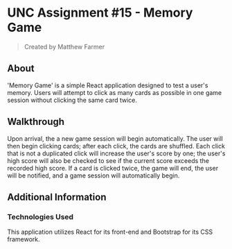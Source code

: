 # **UNC Assignment #15 - Memory Game**
> Created by Matthew Farmer

## About
'Memory Game' is a simple React application designed to test a user's memory. Users will attempt to click as many cards as possible in one game session without clicking the same card twice.

## Walkthrough

Upon arrival, the a new game session will begin automatically. The user will then begin clicking cards; after each click, the cards are shuffled. Each click that is not a duplicated click will increase the user's score by one; the user's high score will also be checked to see if the current score exceeds the recorded high score. If a card is clicked twice, the game will end, the user will be notified, and a game session will automatically begin.  

## Additional Information

### Technologies Used

This application utilizes React for its front-end and Bootstrap for its CSS framework.
